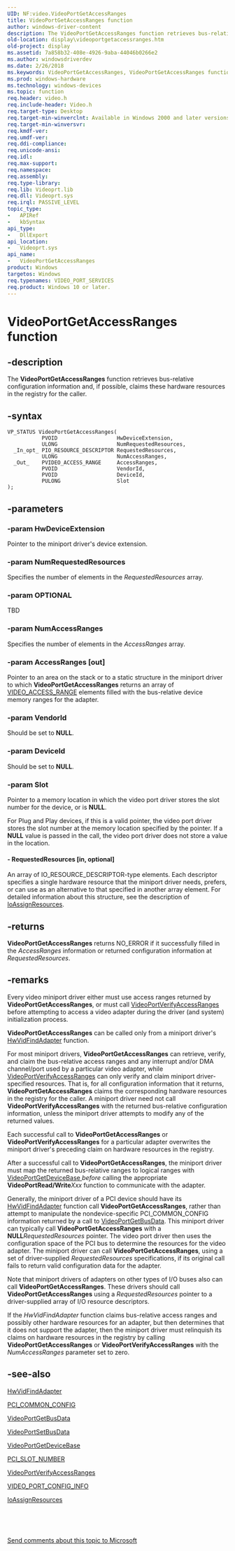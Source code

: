 ```yaml
---
UID: NF:video.VideoPortGetAccessRanges
title: VideoPortGetAccessRanges function
author: windows-driver-content
description: The VideoPortGetAccessRanges function retrieves bus-relative configuration information and, if possible, claims these hardware resources in the registry for the caller.
old-location: display\videoportgetaccessranges.htm
old-project: display
ms.assetid: 7a858b32-408e-4926-9aba-44046b0266e2
ms.author: windowsdriverdev
ms.date: 2/26/2018
ms.keywords: VideoPortGetAccessRanges, VideoPortGetAccessRanges function [Display Devices], VideoPort_Functions_a0db7d5d-01be-4c3c-9ea2-2ebd9b8aaca3.xml, display.videoportgetaccessranges, video/VideoPortGetAccessRanges
ms.prod: windows-hardware
ms.technology: windows-devices
ms.topic: function
req.header: video.h
req.include-header: Video.h
req.target-type: Desktop
req.target-min-winverclnt: Available in Windows 2000 and later versions of the Windows operating systems.
req.target-min-winversvr: 
req.kmdf-ver: 
req.umdf-ver: 
req.ddi-compliance: 
req.unicode-ansi: 
req.idl: 
req.max-support: 
req.namespace: 
req.assembly: 
req.type-library: 
req.lib: Videoprt.lib
req.dll: Videoprt.sys
req.irql: PASSIVE_LEVEL
topic_type:
-	APIRef
-	kbSyntax
api_type:
-	DllExport
api_location:
-	Videoprt.sys
api_name:
-	VideoPortGetAccessRanges
product: Windows
targetos: Windows
req.typenames: VIDEO_PORT_SERVICES
req.product: Windows 10 or later.
---
```


# VideoPortGetAccessRanges function


## -description


The <b>VideoPortGetAccessRanges</b> function retrieves bus-relative configuration information and, if possible, claims these hardware resources in the registry for the caller.


## -syntax


````
VP_STATUS VideoPortGetAccessRanges(
           PVOID                   HwDeviceExtension,
           ULONG                   NumRequestedResources,
  _In_opt_ PIO_RESOURCE_DESCRIPTOR RequestedResources,
           ULONG                   NumAccessRanges,
  _Out_    PVIDEO_ACCESS_RANGE     AccessRanges,
           PVOID                   VendorId,
           PVOID                   DeviceId,
           PULONG                  Slot
);
````


## -parameters




### -param HwDeviceExtension

Pointer to the miniport driver's device extension.


### -param NumRequestedResources

Specifies the number of elements in the <i>RequestedResources</i> array.


### -param OPTIONAL

TBD


### -param NumAccessRanges

Specifies the number of elements in the <i>AccessRanges</i> array.


### -param AccessRanges [out]

Pointer to an area on the stack or to a static structure in the miniport driver to which <b>VideoPortGetAccessRanges</b> returns an array of <a href="..\video\ns-video-_video_access_range.md">VIDEO_ACCESS_RANGE</a> elements filled with the bus-relative device memory ranges for the adapter.


### -param VendorId

Should be set to <b>NULL</b>.


### -param DeviceId

Should be set to <b>NULL</b>.


### -param Slot

Pointer to a memory location in which the video port driver stores the slot number for the device, or is <b>NULL</b>. 

For Plug and Play devices, if this is a valid pointer, the video port driver stores the slot number at the memory location specified by the pointer. If a <b>NULL</b> value is passed in the call, the video port driver does not store a value in the location.


#### - RequestedResources [in, optional]

An array of IO_RESOURCE_DESCRIPTOR-type elements. Each descriptor specifies a single hardware resource that the miniport driver needs, prefers, or can use as an alternative to that specified in another array element. For detailed information about this structure, see the description of <a href="https://msdn.microsoft.com/library/windows/hardware/ff548285">IoAssignResources</a>.


## -returns



<b>VideoPortGetAccessRanges</b> returns NO_ERROR if it successfully filled in the <i>AccessRanges</i> information or returned configuration information at <i>RequestedResources</i>.




## -remarks



Every video miniport driver either must use access ranges returned by <b>VideoPortGetAccessRanges</b>, or must call <a href="..\video\nf-video-videoportverifyaccessranges.md">VideoPortVerifyAccessRanges</a> before attempting to access a video adapter during the driver (and system) initialization process.

<b>VideoPortGetAccessRanges</b> can be called only from a miniport driver's <a href="..\video\nc-video-pvideo_hw_find_adapter.md">HwVidFindAdapter</a> function.

For most miniport drivers, <b>VideoPortGetAccessRanges</b> can retrieve, verify, and claim the bus-relative access ranges and any interrupt and/or DMA channel/port used by a particular video adapter, while <a href="..\video\nf-video-videoportverifyaccessranges.md">VideoPortVerifyAccessRanges</a> can only verify and claim miniport driver-specified resources. That is, for all configuration information that it returns, <b>VideoPortGetAccessRanges</b> claims the corresponding hardware resources in the registry for the caller. A miniport driver need not call <b>VideoPortVerifyAccessRanges</b> with the returned bus-relative configuration information, unless the miniport driver attempts to modify any of the returned values.

Each successful call to <b>VideoPortGetAccessRanges</b> or <b>VideoPortVerifyAccessRanges</b> for a particular adapter overwrites the miniport driver's preceding claim on hardware resources in the registry.

After a successful call to <b>VideoPortGetAccessRanges</b>, the miniport driver must map the returned bus-relative ranges to logical ranges with <a href="..\video\nf-video-videoportgetdevicebase.md">VideoPortGetDeviceBase </a><i>before</i> calling the appropriate <b>VideoPortRead/Write</b><i>Xxx</i> function to communicate with the adapter.

Generally, the miniport driver of a PCI device should have its <a href="..\video\nc-video-pvideo_hw_find_adapter.md">HwVidFindAdapter</a> function call <b>VideoPortGetAccessRanges</b>, rather than attempt to manipulate the nondevice-specific PCI_COMMON_CONFIG information returned by a call to <a href="..\video\nf-video-videoportgetbusdata.md">VideoPortGetBusData</a>. This miniport driver can typically call <b>VideoPortGetAccessRanges</b> with a <b>NULL</b><i>RequestedResources</i> pointer. The video port driver then uses the configuration space of the PCI bus to determine the resources for the video adapter. The miniport driver can call <b>VideoPortGetAccessRanges</b>, using a set of driver-supplied <i>RequestedResources</i> specifications, if its original call fails to return valid configuration data for the adapter.

Note that miniport drivers of adapters on other types of I/O buses also can call <b>VideoPortGetAccessRanges</b>. These drivers should call <b>VideoPortGetAccessRanges</b> using a <i>RequestedResources</i> pointer to a driver-supplied array of I/O resource descriptors.

If the <i>HwVidFindAdapter</i> function claims bus-relative access ranges and possibly other hardware resources for an adapter, but then determines that it does not support the adapter, then the miniport driver must relinquish its claims on hardware resources in the registry by calling <b>VideoPortGetAccessRanges</b> or <b>VideoPortVerifyAccessRanges</b> with the <i>NumAccessRanges</i> parameter set to zero.




## -see-also

<a href="..\video\nc-video-pvideo_hw_find_adapter.md">HwVidFindAdapter</a>



<a href="..\wdm\ns-wdm-_pci_common_config.md">PCI_COMMON_CONFIG</a>



<a href="..\video\nf-video-videoportgetbusdata.md">VideoPortGetBusData</a>



<a href="..\video\nf-video-videoportsetbusdata.md">VideoPortSetBusData</a>



<a href="..\video\nf-video-videoportgetdevicebase.md">VideoPortGetDeviceBase</a>



<a href="..\wdm\ns-wdm-_pci_slot_number.md">PCI_SLOT_NUMBER</a>



<a href="..\video\nf-video-videoportverifyaccessranges.md">VideoPortVerifyAccessRanges</a>



<a href="..\video\ns-video-_video_port_config_info.md">VIDEO_PORT_CONFIG_INFO</a>



<a href="https://msdn.microsoft.com/library/windows/hardware/ff548285">IoAssignResources</a>



 

 

<a href="mailto:wsddocfb@microsoft.com?subject=Documentation%20feedback [display\display]:%20VideoPortGetAccessRanges function%20 RELEASE:%20(2/26/2018)&amp;body=%0A%0APRIVACY STATEMENT%0A%0AWe use your feedback to improve the documentation. We don't use your email address for any other purpose, and we'll remove your email address from our system after the issue that you're reporting is fixed. While we're working to fix this issue, we might send you an email message to ask for more info. Later, we might also send you an email message to let you know that we've addressed your feedback.%0A%0AFor more info about Microsoft's privacy policy, see http://privacy.microsoft.com/en-us/default.aspx." title="Send comments about this topic to Microsoft">Send comments about this topic to Microsoft</a>

